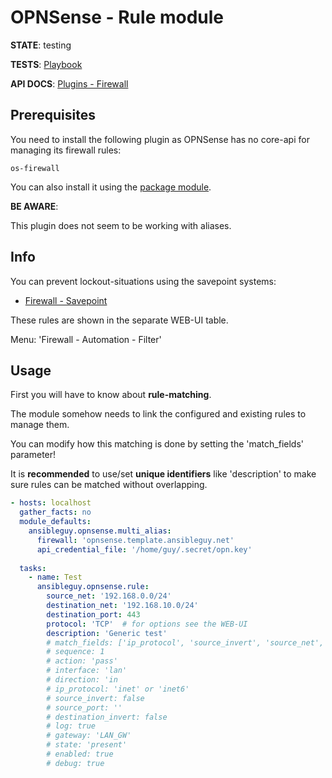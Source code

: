 # OPNSense - Rule module

**STATE**: testing

**TESTS**: [Playbook](https://github.com/ansibleguy/collection_opnsense/blob/stable/tests/rule.yml)

**API DOCS**: [Plugins - Firewall](https://docs.opnsense.org/development/api/plugins/firewall.html)

## Prerequisites

You need to install the following plugin as OPNSense has no core-api for managing its firewall rules:
```
os-firewall
```

You can also install it using the [package module](https://github.com/ansibleguy/collection_opnsense/blob/stable/docs/use_package.md).

**BE AWARE**:

This plugin does not seem to be working with aliases.


## Info

You can prevent lockout-situations using the savepoint systems:

- [Firewall - Savepoint](https://github.com/ansibleguy/collection_opnsense/blob/stable/docs/use_savepoint.md)

These rules are shown in the separate WEB-UI table.

Menu: 'Firewall - Automation - Filter'

## Usage

First you will have to know about **rule-matching**.

The module somehow needs to link the configured and existing rules to manage them.

You can modify how this matching is done by setting the 'match_fields' parameter!

It is **recommended** to use/set **unique identifiers** like 'description' to make sure rules can be matched without overlapping.

```yaml
- hosts: localhost
  gather_facts: no
  module_defaults:
    ansibleguy.opnsense.multi_alias:
      firewall: 'opnsense.template.ansibleguy.net'
      api_credential_file: '/home/guy/.secret/opn.key'
  
  tasks:
    - name: Test
      ansibleguy.opnsense.rule:
        source_net: '192.168.0.0/24'
        destination_net: '192.168.10.0/24'
        destination_port: 443
        protocol: 'TCP'  # for options see the WEB-UI
        description: 'Generic test'
        # match_fields: ['ip_protocol', 'source_invert', 'source_net', 'description']
        # sequence: 1
        # action: 'pass'
        # interface: 'lan'
        # direction: 'in
        # ip_protocol: 'inet' or 'inet6'
        # source_invert: false
        # source_port: ''
        # destination_invert: false
        # log: true
        # gateway: 'LAN_GW'
        # state: 'present'
        # enabled: true
        # debug: true
```
